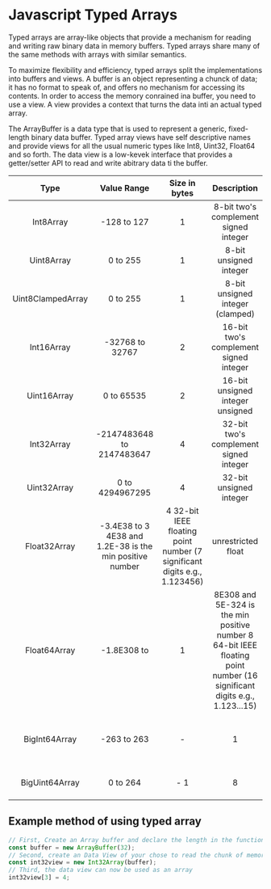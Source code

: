 # Javascript Typed Arrays

Typed arrays are array-like objects that provide a mechanism for reading and writing raw binary data in memory buffers. Typed arrays share many of the same methods with arrays with similar semantics. 

To maximize flexibility and efficiency, typed arrays split the implementations into buffers and views. A buffer is an object representing a chunck of data; it has no format to speak of, and offers no mechanism for accessing its contents. In order to access the memory conrained ina buffer, you need to use a view. A view provides a context that turns the data inti an actual typed array.

The ArrayBuffer is a data type that is used to represent a generic, fixed-length binary data buffer. Typed array views have self descriptive names and provide views for all the usual numeric types like Int8, Uint32, Float64 and so forth. The data view is a low-kevek interface that provides a getter/setter API to read and write abitrary data ti the buffer.

| Type | Value Range | Size in bytes |Description |	Web IDL type | Equivalent C type |
| :---: | :---: | :---: | :---: | :---: | :---: |
| Int8Array	| -128 to 127 | 1 | 8-bit two's complement signed integer | byte | int8_t |
| Uint8Array | 0 to 255 | 1 | 8-bit unsigned integer | octet | uint8_t |
| Uint8ClampedArray | 0 to 255 | 1 | 8-bit unsigned integer (clamped) | octet | uint8_t |
| Int16Array | -32768 to 32767 | 2 | 16-bit two's complement signed integer | short | int16_t |
| Uint16Array | 0 to 65535 | 2 | 16-bit unsigned integer	unsigned | short | uint16_t |
| Int32Array | -2147483648 to 2147483647 | 4 | 32-bit two's complement signed integer | long | int32_t |
| Uint32Array | 0 to 4294967295 | 4 | 32-bit unsigned integer | unsigned long | uint32_t |
| Float32Array | -3.4E38 to 3 4E38 and 1.2E-38 is the min positive number |	4	32-bit IEEE floating point number (7 significant digits e.g., 1.123456) |unrestricted float | float |
| Float64Array | -1.8E308 to | 1 | 8E308 and 5E-324 is the min positive number	8	64-bit IEEE floating point number (16 significant digits e.g., 1.123...15) |unrestricted double | double |
| BigInt64Array | -263 to 263 | - | 1 | 8 |64-bit two's complement signed integer | bigint	| int64_t (signed long long) |
| BigUint64Array | 	0 to 264 |  - 1 | 8 |	64-bit unsigned integer | bigint | uint64_t (unsigned long long) |

## Example method of using typed array
```javascript
// First, Create an Array buffer and declare the length in the function
const buffer = new ArrayBuffer(32);
// Second, create an Data View of your chose to read the chunk of memory space occupied by the buffer
const int32view = new Int32Array(buffer);
// Third, the data view can now be used as an array
int32view[3] = 4;
```